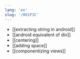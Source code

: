 ```yaml
---
lang: 'en'
slug: '/061F3C'
---
```


- [[extracting string in android]]
- [[android equivalent of div]]
- [[centering]]
- [[adding space]]
- [[componentizing views]]

